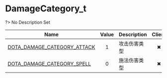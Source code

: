 # DamageCategory_t
?> No Description Set

Name|Value|Description|Client
--|:--:|--|:--:
[DOTA_DAMAGE_CATEGORY_ATTACK](Constants/DamageCategory_t/DOTA_DAMAGE_CATEGORY_ATTACK)|1|攻击伤害类型|✖
[DOTA_DAMAGE_CATEGORY_SPELL](Constants/DamageCategory_t/DOTA_DAMAGE_CATEGORY_SPELL)|0|施法伤害类型|✖
